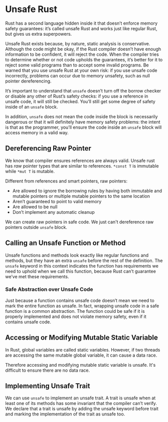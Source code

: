 # Unsafe Rust

Rust has a second language hidden inside it that doesn’t enforce memory safety guarantees: it’s called unsafe Rust and works just like regular Rust, but gives us extra superpowers.

Unsafe Rust exists because, by nature, static analysis is conservative.
Although the code might be okay, if the Rust compiler doesn’t have enough information to be confident, it will reject the code.
When the compiler tries to determine whether or not code upholds the guarantees, it’s better for it to reject some valid programs than to accept some invalid programs.
Be warned that you use unsafe Rust at your own risk:
if you use unsafe code incorrectly, problems can occur due to memory unsafety,
such as null pointer dereferencing.

It’s important to understand that `unsafe` doesn’t turn off the borrow checker or disable any other of Rust’s safety checks:
if you use a reference in unsafe code, it will still be checked.
You’ll still get some degree of safety inside of an `unsafe` block.

In addition, `unsafe` does not mean the code inside the block is necessarily dangerous or that it will definitely have memory safety problems:
the intent is that as the programmer, you’ll ensure the code inside an `unsafe` block will access memory in a valid way.

## Dereferencing Raw Pointer

We know that compiler ensures references are always valid.
Unsafe rust has *raw* pointer types that are similar to references.
`*const T` is immutable while `*mut T` is mutable.

Different from references and smart pointers, raw pointers:
* Are allowed to ignore the borrowing rules by having both immutable and mutable pointers or multiple mutable pointers to the same location
* Aren’t guaranteed to point to valid memory
* Are allowed to be null
* Don’t implement any automatic cleanup

We can create raw pointers in safe code.
We just can't dereference raw pointers outside `unsafe` block.

## Calling an Unsafe Function or Method

Unsafe functions and methods look exactly like regular functions and methods,
but they have an extra `unsafe` before the rest of the definition.
The `unsafe` keyword in this context indicates the function has requirements we need to uphold when we call this function, because Rust can’t guarantee we’ve met these requirements.

### Safe Abstraction over Unsafe Code

Just because a function contains unsafe code doesn’t mean we need to mark the entire function as unsafe.
In fact, wrapping unsafe code in a safe function is a common abstraction.
The function could be safe if it is properly implemented and does not violate memory safety, even if it contains unsafe code.

## Accessing or Modifying Mutable Static Variable

In Rust, global variables are called static variables.
However, if two threads are accessing the same mutable global variable,
it can cause a data race.

Therefore accessing and modifying mutable static variable is unsafe.
It's difficult to ensure there are no data race.

## Implementing Unsafe Trait

We can use `unsafe` to implement an unsafe trait.
A trait is unsafe when at least one of its methods has some invariant that the compiler can’t verify.
We declare that a trait is unsafe by adding the unsafe keyword before trait and marking the implementation of the trait as unsafe too.
